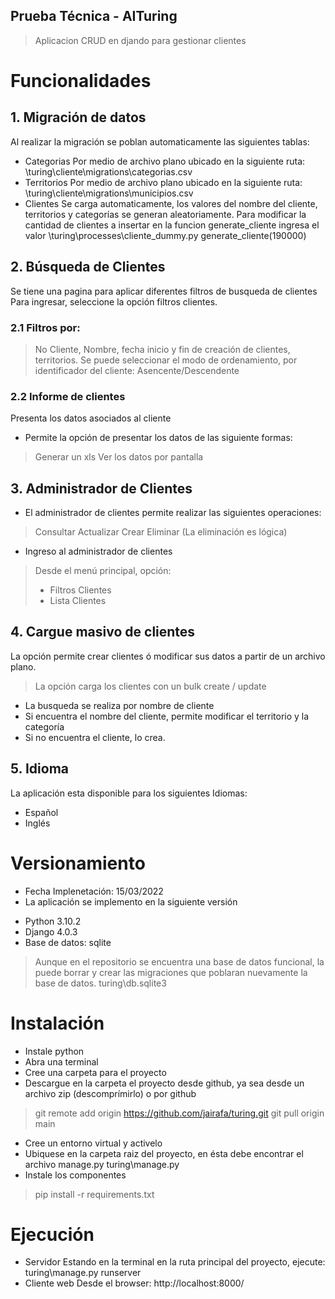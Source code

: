 ## Prueba Técnica - AITuring
> Aplicacion CRUD en djando para gestionar clientes
# Funcionalidades
## 1. Migración de datos
Al realizar la migración se poblan automaticamente las siguientes tablas:
- Categorias
Por medio de archivo plano ubicado en la siguiente ruta:
\turing\cliente\migrations\categorias.csv
- Territorios
Por medio de archivo plano ubicado en la siguiente ruta:
\turing\cliente\migrations\municipios.csv
- Clientes
Se carga automaticamente, los valores del nombre del cliente, territorios y categorías se generan aleatoriamente.
Para modificar la cantidad de clientes a insertar en la funcion generate_cliente ingresa el valor
\turing\processes\cliente_dummy.py
generate_cliente(190000)

## 2. Búsqueda de Clientes
Se tiene una pagina para aplicar diferentes filtros de busqueda de clientes
Para ingresar, seleccione la opción filtros clientes.
### 2.1 Filtros por:
> No Cliente, Nombre, fecha inicio y fin de creación de clientes, territorios.
> Se puede seleccionar el modo de ordenamiento, por identificador del  cliente: Asencente/Descendente
### 2.2 Informe de clientes
Presenta los datos asociados al cliente
- Permite la opción de presentar los datos de las siguiente formas:
> Generar un xls
> Ver los datos por pantalla
## 3. Administrador de Clientes
- El administrador de clientes permite realizar las siguientes operaciones:
> Consultar
> Actualizar
> Crear
> Eliminar (La eliminación es lógica)
- Ingreso al administrador de clientes
> Desde el menú principal, opción:
> - Filtros Clientes
> - Lista Clientes
## 4. Cargue masivo de clientes
La opción permite crear clientes ó modificar sus datos a partir de un archivo plano.
> La opción carga los clientes con un bulk create / update
- La busqueda se realiza por nombre de cliente
- Si encuentra el nombre del cliente, permite modificar el territorio y la categoría
- Si no encuentra el cliente, lo crea.
## 5. Idioma
La aplicación esta disponible para los siguientes Idiomas:
- Español
- Inglés

# Versionamiento

- Fecha Implenetación: 15/03/2022
- La aplicación se implemento en la siguiente versión

* Python 3.10.2
* Django 4.0.3
* Base de datos: sqlite
> Aunque en el repositorio se encuentra una base de datos funcional, la puede borrar y crear las migraciones que poblaran nuevamente la base de datos.
> turing\db.sqlite3

# Instalación
- Instale python
- Abra una terminal
- Cree una carpeta para el proyecto
- Descargue en la carpeta el proyecto desde github, ya sea desde un archivo zip (descomprímirlo) o por github
>git remote add origin https://github.com/jairafa/turing.git
>git pull origin main
- Cree un entorno virtual y activelo
- Ubiquese en la carpeta raiz del proyecto, en ésta debe encontrar el archivo manage.py
turing\manage.py
- Instale los componentes
> pip install -r requirements.txt

# Ejecución
- Servidor
Estando en la terminal en la ruta principal del proyecto, ejecute:
turing\manage.py runserver
- Cliente web
Desde el browser:
http://localhost:8000/
